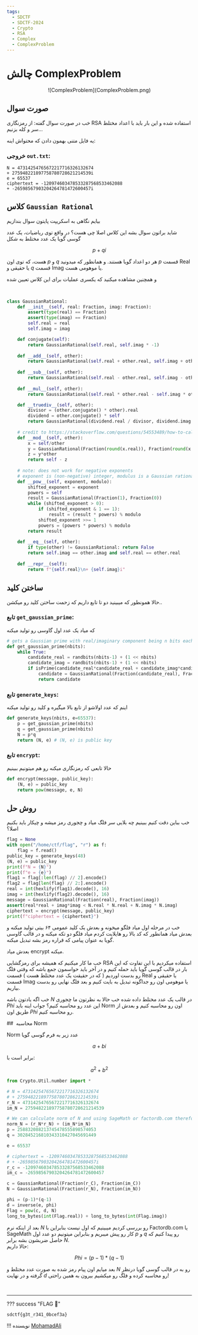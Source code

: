 ```yaml
---
tags:
  - SDCTF
  - SDCTF-2024
  - Crypto  
  - RSA
  - Complex
  - ComplexProblem
---
```



# چالش ComplexProblem

<center> 
![ComplexProblem](ComplexProblem.png)
</center>

## صورت سوال
خب در صورت سوال گفته:‌ از رمزنگاری RSA استفاده شده و این بار باید با اعداد مختلط سر و کله بزنیم...


یه فایل متنی بهمون دادن که محتواش اینه:
### خروجی `out.txt`:
```
N = 47314254765672217716326132674
+ 275948221897758780728621214539i
e = 65537
ciphertext = -120974603478533287568533462088
+ -26598567903204264781472600457i
```

## کلاس `Gaussian Rational`

بیایم نگاهی به اسکریپت پایتون سوال بندازیم


شاید براتون سوال بشه این کلاس اصلا چی هست؟‌ در واقع توی ریاضیات، یک عدد گوسی گویا یک عدد مختلط به شکل

$$
‍‍‍‍p + qi
$$

هست، که توی اون $p$ و $q$ هر دو اعداد گویا هستند. و همانطور که میدونید $p$ قسمت Real یا حقیقی و $q$ قسمت Imag یا موهومی هست.


و همچنین مشاهده میکنید که یکسری عملیات برای این کلاس تعیین شده

&nbsp;



```python
class GaussianRational:
    def __init__(self, real: Fraction, imag: Fraction):
        assert(type(real) == Fraction)
        assert(type(imag) == Fraction)
        self.real = real
        self.imag = imag

    def conjugate(self):
        return GaussianRational(self.real, self.imag * -1)
    
    def __add__(self, other):
        return GaussianRational(self.real + other.real, self.imag + other.imag)
    
    def __sub__(self, other):
        return GaussianRational(self.real - other.real, self.imag - other.imag)
    
    def __mul__(self, other):
        return GaussianRational(self.real * other.real - self.imag * other.imag, self.real * other.imag + self.imag * other.real)

    def __truediv__(self, other):
        divisor = (other.conjugate() * other).real
        dividend = other.conjugate() * self
        return GaussianRational(dividend.real / divisor, dividend.imag / divisor)
    
    # credit to https://stackoverflow.com/questions/54553489/how-to-calculate-a-modulo-of-complex-numbers
    def __mod__(self, other):
        x = self/other
        y = GaussianRational(Fraction(round(x.real)), Fraction(round(x.imag)))
        z = y*other
        return self - z
    
    # note: does not work for negative exponents
    # exponent is (non-negative) integer, modulus is a Gaussian rational
    def __pow__(self, exponent, modulo):
        shifted_exponent = exponent
        powers = self
        result = GaussianRational(Fraction(1), Fraction(0))
        while (shifted_exponent > 0):
            if (shifted_exponent & 1 == 1):
                result = (result * powers) % modulo
            shifted_exponent >>= 1
            powers = (powers * powers) % modulo
        return result
    
    def __eq__(self, other):
        if type(other) != GaussianRational: return False
        return self.imag == other.imag and self.real == other.real
    
    def __repr__(self):
        return f"{self.real}\n+ {self.imag}i"

```

## ساختن کلید

حالا همونطور که میبینید دو تا تابع داریم که زحمت ساختن کلید رو میکشن..

### تابع `get_gaussian_prime`:
که میاد یک عدد اول گاوسی رو تولید میکنه

```python
# gets a Gaussian prime with real/imaginary component being n bits each
def get_gaussian_prime(nbits):
    while True:
        candidate_real = randbits(nbits-1) + (1 << nbits)
        candidate_imag = randbits(nbits-1) + (1 << nbits)
        if isPrime(candidate_real*candidate_real + candidate_imag*candidate_imag):
            candidate = GaussianRational(Fraction(candidate_real), Fraction(candidate_imag))
            return candidate
```

### تابع `generate_keys`:
اینم که عدد اولاشو از تابع بالا میگیره و کلید رو تولید میکنه

```python
def generate_keys(nbits, e=65537):
    p = get_gaussian_prime(nbits)
    q = get_gaussian_prime(nbits)
    N = p*q
    return (N, e) # (N, e) is public key
```


### تابع `encrypt`:
حالا تابعی که رمزنگاری میکنه رو هم میتونیم ببینیم

```python
def encrypt(message, public_key):
    (N, e) = public_key
    return pow(message, e, N)
```




## روش حل

خب بباین دقت کنیم ببینیم چه بلایی سر فلگ میاد و چجوری رمز میشه و چیکار باید بکنیم اصلا؟

```python linenums="1" hl_lines="8-12"
flag = None
with open("/home/ctf/flag", "r") as f:
    flag = f.read()
public_key = generate_keys(48)
(N, e) = public_key
print(f"N = {N}")
print(f"e = {e}")
flag1 = flag[:len(flag) // 2].encode()
flag2 = flag[len(flag) // 2:].encode()
real = int(hexlify(flag1).decode(), 16)
imag = int(hexlify(flag2).decode(), 16)
message = GaussianRational(Fraction(real), Fraction(imag))
assert(real*real + imag*imag < N.real * N.real + N.imag * N.imag)
ciphertext = encrypt(message, public_key)
print(f"ciphertext = {ciphertext}")
```

خب در مرحله اول میاد فلگو میخونه و بعدش یک کلید عمومی ۶۴ بیتی تولید میکنه و بعدش میاد همانطور که کد بالا رو هایلایت کردم میاد فلگو دو تکه میکنه و در قالب گاوسی گویا به عنوان پیامی که قراره رمز بشه تبدیل میکنه.

بعدش میاد encrypt میکنه.

خب ما کار میکنیم که همیشه برای رمزگشایی RSA استفاده میکردیم با این تفاوت که این بار در قالب گوسی گویا باید حمله کنیم و در آخر باید حواسمون جمع باشه که وقتی فلگ رو بدست اوردیم ( که در حقیقت یک عدد مختلط هست ) قسمت Real یا حقیقی و قسمت Imag یا موهومی اون رو جداگونه تبدیل به بایت کنیم و بعد فلگ نهایی رو بدست بیاریم.

خب اگه یادتون باشه $N$ در قالب یک عدد مختلط داده شده خب حالا به نظرتون ما چجوری $Phi$ این عدد رو محاسبه کنیم؟ جواب اینه باید Norm اون رو محاسبه کنیم و بعدش از طریق اون $Phi$ رو محاسبه کنیم.

##  محاسبه Norm

Norm عدد زیر به فرم گوسی گویا 

$$
a + bi
$$

 برابر است با:

$$
a^2 + b^2
$$


```python linenums="1"
from Crypto.Util.number import *

# N = 47314254765672217716326132674
# + 275948221897758780728621214539i
r_N = 47314254765672217716326132674
im_N = 275948221897758780728621214539

# We can calculate norm of N and using SageMath or factordb.com therefore we get p and q
norm_N = (r_N*r_N) + (im_N*im_N)  
p = 258832088213745478555898574053
q = 302845216810343310427045691449

e = 65537

# ciphertext = -120974603478533287568533462088
# + -26598567903204264781472600457i
r_c = -120974603478533287568533462088
im_c = -26598567903204264781472600457

c = GaussianRational(Fraction(r_C), Fraction(im_C))
N = GaussianRational(Fraction(r_N), Fraction(im_N))

phi = (p-1)*(q-1)
d = inverse(e, phi)
Flag = pow(c, d, N)
long_to_bytes(int(Flag.real)) + long_to_bytes(int(Flag.imag))
```

بعد از اینکه نرم $N$ رو بررسی کردیم میبینیم که اول نیست بنابراین با Factordb.com‍‍‍ یا SageMath کار رو پیش میبریم و بنابراین میتونیم دو عدد اول $p$ و $q$ رو پیدا کنیم که حاصل ضربشون بشه برابر $N$.  
حالا داریم:

$$
Phi = (p-1) * (q-1)
$$

بعد میایم اون پیام رمز شده به صورت عدد مختلط و $N$ رو به در قالب گوسی گویا درنظر گرفته و در نهایت $d$ رو محاسبه کرده و فلگ رو میکشیم بیرون به همین راحتی!

&nbsp;

---
??? success "FLAG :triangular_flag_on_post:"
    <div dir="ltr">`sdctf{g3t_r341_0bcef3a}`</div>


!!! نویسنده
    [MohamadAli](https://github.com/wh1te-r0s3)

